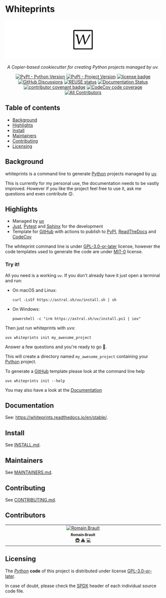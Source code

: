 <!--

SPDX-FileCopyrightText: © 2024 The "Whiteprints" contributors <whiteprints@pm.me>

SPDX-License-Identifier: CC-BY-NC-SA-4.0
-->

# Whiteprints

![Whiteprints banner](docs/_static/banner.svg)
<div align="center">
    <p>
        <em>
            A Copier-based cookiecutter for creating Python projects managed by uv.
        </em>
    </p>
    <p>
        <a href="https://www.python.org"><img alt="PyPI - Python Version" src="https://img.shields.io/pypi/pyversions/whiteprints.svg?logo=Python&logoColor=ffd43b"/></a>
        <a href="https://pypi.org/project/whiteprints"><img alt="PyPI - Project Version" src="https://img.shields.io/pypi/v/whiteprints.svg?logo=PyPI&logoColor=ffd43b"/></a>
        <a href="https://spdx.org/licenses/GPL-3.0-or-later"><img alt="license badge" src="https://img.shields.io/badge/📝_License-GPL--3.0--or--later-4CAF50.svg"/></a>
        <a href="https://github.com/whiteprints/whiteprints/discussions"><img alt="GitHub Discussions" src="https://img.shields.io/github/discussions/whiteprints/whiteprints.svg?logo=GitHub"></a>
        <a href="https://api.reuse.software/info/github.com/whiteprints/whiteprints"><img alt="REUSE status" src="https://api.reuse.software/badge/github.com/whiteprints/whiteprints"/></a>
        <a href='https://readthedocs.org/projects/whiteprints/'><img src='https://readthedocs.org/projects/whiteprints/badge/?version=latest' alt='Documentation Status' /></a>
        <a href="https://www.contributor-covenant.org/version/2/1/code_of_conduct/"><img alt="contributor covenant badge" src="https://img.shields.io/badge/Contributor_Covenant-2.1-4BAAAA.svg?logo=contributorcovenant"/></a>
        <a href="https://codecov.io/gh/whiteprints/whiteprints" ><img alt="CodeCov code coverage" src="https://codecov.io/gh/whiteprints/whiteprints/graph/badge.svg?token=YrFGtQ5D5F"/></a>
        <!-- ALL-CONTRIBUTORS-BADGE:START - Do not remove or modify this section -->
        <a href="https://github.com/whiteprints/whiteprints?tab=readme-ov-file#contributors" ><img alt="All Contributors" src="https://img.shields.io/github/all-contributors/whiteprints/whiteprints?color=ee8449\"/></a>
        <!-- ALL-CONTRIBUTORS-BADGE:END -->
    </p>
</div>

## Table of contents

- [Background](#background)
- [Highlights](#highlights)
- [Install](#install)
- [Maintainers](#maintainers)
- [Contributing](#contributing)
- [Licensing](#licensing)

## Background

whiteprints is a command line to generate [Python] projects managed by [uv].

This is currently for my personal use, the documentation needs to be vastly
improved. However if you like the project feel free to use it, ask me questions
and even contribute 😊.

## Highlights

- Managed by [uv]
- [Just], [Pytest] and [Sphinx] for the development
- Template for [GitHub] with actions to publish to [PyPI], [ReadTheDocs] and
  [CodeCov]

The whiteprint command line is under [GPL-3.0-or-later] license, however the
code templates used to generate the code are under [MIT-0] license.


### Try it!

All you need is a working `uv`. If you don't already have it just open a
terminal and run:

- On macOS and Linux:
  ```console
  curl -LsSf https://astral.sh/uv/install.sh | sh
  ```
- On Windows:
  ```console
  powershell -c "irm https://astral.sh/uv/install.ps1 | iex"
  ```

Then just run whiteprints with uvx:

```
uvx whiteprints init my_awesome_project
```
Answer a few questions and you're ready to go 🚀.

This will create a directory named `my_awesome_project` containing your [Python] project.

To generate a [GitHub] template please look at the command line help

```
uvx whiteprints init --help
```

You may also have a look at the [Documentation](https://whiteprints.readthedocs.io/en/stable/)

## Documentation

See: https://whiteprints.readthedocs.io/en/stable/.

## Install

See [INSTALL.md](INSTALL.md).

## Maintainers

See [MAINTAINERS.md](MAINTAINERS.md).

## Contributing

See [CONTRIBUTING.md](CONTRIBUTING.md).

## Contributors

<!-- ALL-CONTRIBUTORS-LIST:START - Do not remove or modify this section -->
<!-- prettier-ignore-start -->
<!-- markdownlint-disable -->
<table>
  <tbody>
    <tr>
      <td align="center" valign="top" width="14.28%"><a href="https://github.com/RomainBrault"><img src="https://avatars.githubusercontent.com/u/1455095?v=4?s=100" width="100px;" alt="Romain Brault"/><br /><sub><b>Romain Brault</b></sub></a><br /><a href="#infra-RomainBrault" title="Infrastructure (Hosting, Build-Tools, etc)">🚇</a> <a href="https://github.com/whiteprints/whiteprints/commits?author=RomainBrault" title="Tests">⚠️</a> <a href="https://github.com/whiteprints/whiteprints/commits?author=RomainBrault" title="Code">💻</a></td>
    </tr>
  </tbody>
</table>

<!-- markdownlint-restore -->
<!-- prettier-ignore-end -->

<!-- ALL-CONTRIBUTORS-LIST:END -->

## Licensing

The _[Python]_ **code** of this project is distributed under license [GPL-3.0-or-later].

In case of doubt, please check the [SPDX] header of each individual source code file.

[Python]: https://www.python.org/
[SPDX]: https://spdx.dev/
[REUSE]: https://reuse.software/
[uv]: https://docs.astral.sh/uv/
[Just]: https://just.systems/man/en/
[Pytest]: https://docs.pytest.org/en/stable/
[Sphinx]: https://www.sphinx-doc.org/en/master/index.html
[PyPI]: https://pypi.org/
[ReadTheDocs]: https://about.readthedocs.com/
[CodeCov]: https://about.codecov.io/
[GPL-3.0-or-later]: https://spdx.org/licenses/GPL-3.0-or-later
[MIT-0]: https://spdx.org/licenses/MIT-0
[GitHub]:https://github.com/
